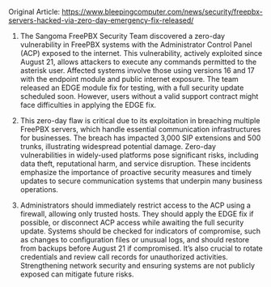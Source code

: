 Original Article: https://www.bleepingcomputer.com/news/security/freepbx-servers-hacked-via-zero-day-emergency-fix-released/

1) The Sangoma FreePBX Security Team discovered a zero-day vulnerability in FreePBX systems with the Administrator Control Panel (ACP) exposed to the internet. This vulnerability, actively exploited since August 21, allows attackers to execute any commands permitted to the asterisk user. Affected systems involve those using versions 16 and 17 with the endpoint module and public internet exposure. The team released an EDGE module fix for testing, with a full security update scheduled soon. However, users without a valid support contract might face difficulties in applying the EDGE fix.

2) This zero-day flaw is critical due to its exploitation in breaching multiple FreePBX servers, which handle essential communication infrastructures for businesses. The breach has impacted 3,000 SIP extensions and 500 trunks, illustrating widespread potential damage. Zero-day vulnerabilities in widely-used platforms pose significant risks, including data theft, reputational harm, and service disruption. These incidents emphasize the importance of proactive security measures and timely updates to secure communication systems that underpin many business operations.

3) Administrators should immediately restrict access to the ACP using a firewall, allowing only trusted hosts. They should apply the EDGE fix if possible, or disconnect ACP access while awaiting the full security update. Systems should be checked for indicators of compromise, such as changes to configuration files or unusual logs, and should restore from backups before August 21 if compromised. It’s also crucial to rotate credentials and review call records for unauthorized activities. Strengthening network security and ensuring systems are not publicly exposed can mitigate future risks.